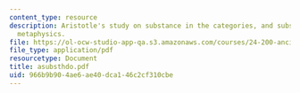 ```yaml
---
content_type: resource
description: Aristotle's study on substance in the categories, and substance in the
  metaphysics.
file: https://ol-ocw-studio-app-qa.s3.amazonaws.com/courses/24-200-ancient-philosophy-fall-2004/966b9b904ae6ae40dca146c2cf310cbe_asubsthdo.pdf
file_type: application/pdf
resourcetype: Document
title: asubsthdo.pdf
uid: 966b9b90-4ae6-ae40-dca1-46c2cf310cbe
---
```

